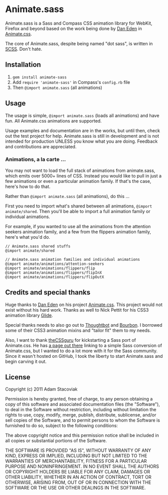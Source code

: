 # Animate.sass

Animate.sass is a Sass and Compass CSS animation library for WebKit, Firefox and beyond based on the work being done by [Dan Eden](https://github.com/daneden) in [Animate.css](http://daneden.me/animate/).

The core of Animate.sass, despite being named "dot sass", is written in [SCSS](http://en.wikipedia.org/wiki/Scss). Don't hate.

## Installation

1. `gem install animate-sass`
2. Add `require 'animate-sass'` in Compass's `config.rb` file
3. Then `@import animate.sass` (all animations)

## Usage

The usage is simple, `@import animate.sass` (loads all animations) and have fun. All Animate.css animations are supported.

Usage examples and documentation are in the works, but until then, check out the test project for help. Animate.sass is still in development and is not intended for production UNLESS you know what you are doing. Feedback and contributions are appreciated.

### Animations, a la carte ...

You may not want to load the full stack of animations from animate.sass, which emits over 5000+ lines of CSS. Instead you would like to pull in just a few animations or even a particular animation family. If that's the case, here's how to do that.

Rather than `@import animate.sass` (all animations), do this ...

First you need to import what's shared between all animations, `@import animate/shared`. Then you'll be able to import a full animation family or individual animations.

For example, if you wanted to use all the animations from the attention seekers animation family, and a few from the flippers animation family, here's what you'd do.

    // Animate.sass shared stuffs
    @import animate/shared
    
    // Animate.sass animation families and individual animations
    @import animate/animations/attention-seekers
    @import animate/animations/flippers/flip
    @import animate/animations/flippers/flipInX
    @import animate/animations/flippers/flipOutX

## Credits and special thanks

Huge thanks to [Dan Eden](https://github.com/daneden) on his project [Animate.css](http://daneden.me/animate/). This project would not exist without his hard work. Thanks as well to Nick Pettit for his CSS3 animation library [Glide](https://github.com/nickpettit/glide).

Special thanks needs to also go out to [Thoughtbot](http://thoughtbot.com/) and [Bourbon](https://github.com/thoughtbot/bourbon). I borrowed some of their CSS3 animation mixins and "tailor fit" them to my needs.

Also, I want to thank [theCSSguru](https://twitter.com/theCSSguru) for kickstarting a Sass port of Animate.css. He has [a page out there](http://thecssguru.freeiz.com/animate/) linking to a simple Sass conversion of Animate.css, but I wanted to do a lot more with it for the Sass community. Since it wasn't hosted on GitHub, I took the liberty to start Animate.sass and begin carving it out.

## License

Copyright (c) 2011 Adam Stacoviak

Permission is hereby granted, free of charge, to any person obtaining a copy of this software and associated documentation files (the "Software"), to deal in the Software without restriction, including without limitation the rights to use, copy, modify, merge, publish, distribute, sublicense, and/or sell copies of the Software, and to permit persons to whom the Software is furnished to do so, subject to the following conditions:

The above copyright notice and this permission notice shall be included in all copies or substantial portions of the Software.

THE SOFTWARE IS PROVIDED "AS IS", WITHOUT WARRANTY OF ANY KIND, EXPRESS OR IMPLIED, INCLUDING BUT NOT LIMITED TO THE WARRANTIES OF MERCHANTABILITY, FITNESS FOR A PARTICULAR PURPOSE AND NONINFRINGEMENT. IN NO EVENT SHALL THE AUTHORS OR COPYRIGHT HOLDERS BE LIABLE FOR ANY CLAIM, DAMAGES OR OTHER LIABILITY, WHETHER IN AN ACTION OF CONTRACT, TORT OR OTHERWISE, ARISING FROM, OUT OF OR IN CONNECTION WITH THE SOFTWARE OR THE USE OR OTHER DEALINGS IN THE SOFTWARE.
